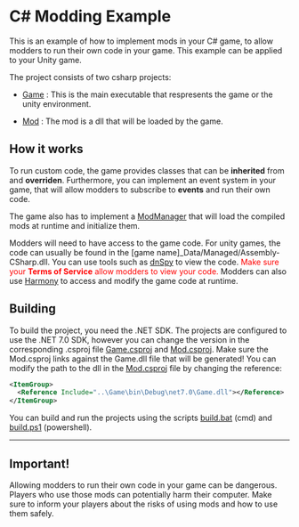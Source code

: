 # C# Modding Example

This is an example of how to implement mods in your C# game, to allow modders to run their own code in your game. This example can be applied to your Unity game.

The project consists of two csharp projects:

- [Game](Game/readme.md) : This is the main executable that respresents the game or the unity environment.

- [Mod](Mod/readme.md) : The mod is a dll that will be loaded by the game.


## How it works

To run custom code, the game provides classes that can be **inherited** from and **overriden**. Furthermore, you can implement an event system in your game, that will allow modders to subscribe to **events** and run their own code.

The game also has to implement a [ModManager](Game/ModManager.cs) that will load the compiled mods at runtime and initialize them.

Modders will need to have access to the game code. For unity games, the code can usually be found in the [game name]_Data/Managed/Assembly-CSharp.dll. You can use tools such as [dnSpy](https://github.com/dnSpy/dnSpy) to view the code. <span style="color:red">Make sure your **Terms of Service** allow modders to view your code. </span>
Modders can also use [Harmony](https://github.com/pardeike/Harmony) to access and modify the game code at runtime.

## Building

To build the project, you need the .NET SDK. The projects are configured to use the .NET 7.0 SDK, however you can change the version in the corresponding .csproj file [Game.csproj](Game/Game.csproj) and [Mod.csproj](Mod/Mod.csproj).
Make sure the Mod.csproj links against the Game.dll file that will be generated! You can modify the path to the dll in the [Mod.csproj](Mod/Mod.csproj) file by changing the reference:
```xml
<ItemGroup>
  <Reference Include="..\Game\bin\Debug\net7.0\Game.dll"></Reference>
</ItemGroup>
```

You can build and run the projects using the scripts [build.bat](build.bat) (cmd) and [build.ps1](build.ps1) (powershell).

---
## Important!
Allowing modders to run their own code in your game can be dangerous. Players who use those mods can potentially harm their computer. Make sure to inform your players about the risks of using mods and how to use them safely.
